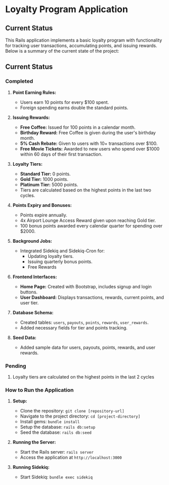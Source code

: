 # Loyalty Program Application

## Current Status

This Rails application implements a basic loyalty program with functionality for tracking user transactions, accumulating points, and issuing rewards. Below is a summary of the current state of the project:

## Current Status

### Completed

1. **Point Earning Rules:**
   - Users earn 10 points for every $100 spent.
   - Foreign spending earns double the standard points.

2. **Issuing Rewards:**
   - **Free Coffee:** Issued for 100 points in a calendar month.
   - **Birthday Reward:** Free Coffee is given during the user's birthday month.
   - **5% Cash Rebate:** Given to users with 10+ transactions over $100.
   - **Free Movie Tickets:** Awarded to new users who spend over $1000 within 60 days of their first transaction.

3. **Loyalty Tiers:**
   - **Standard Tier:** 0 points.
   - **Gold Tier:** 1000 points.
   - **Platinum Tier:** 5000 points.
   - Tiers are calculated based on the highest points in the last two cycles.

4. **Points Expiry and Bonuses:**
   - Points expire annually.
   - 4x Airport Lounge Access Reward given upon reaching Gold tier.
   - 100 bonus points awarded every calendar quarter for spending over $2000.

5. **Background Jobs:**
   - Integrated Sidekiq and Sidekiq-Cron for:
     - Updating loyalty tiers.
     - Issuing quarterly bonus points.
     - Free Rewards

6. **Frontend Interfaces:**
   - **Home Page:** Created with Bootstrap, includes signup and login buttons.
   - **User Dashboard:** Displays transactions, rewards, current points, and user tier.

7. **Database Schema:**
   - Created tables: `users`, `payouts`, `points`, `rewards`, `user_rewards`.
   - Added necessary fields for tier and points tracking.

8. **Seed Data:**
   - Added sample data for users, payouts, points, rewards, and user rewards.

### Pending

1. Loyalty tiers are calculated on the highest points in the last 2 cycles
### How to Run the Application

1. **Setup:**
   - Clone the repository: `git clone [repository-url]`
   - Navigate to the project directory: `cd [project-directory]`
   - Install gems: `bundle install`
   - Setup the database: `rails db:setup`
   - Seed the database: `rails db:seed`

2. **Running the Server:**
   - Start the Rails server: `rails server`
   - Access the application at `http://localhost:3000`

3. **Running Sidekiq:**
   - Start Sidekiq: `bundle exec sidekiq`


